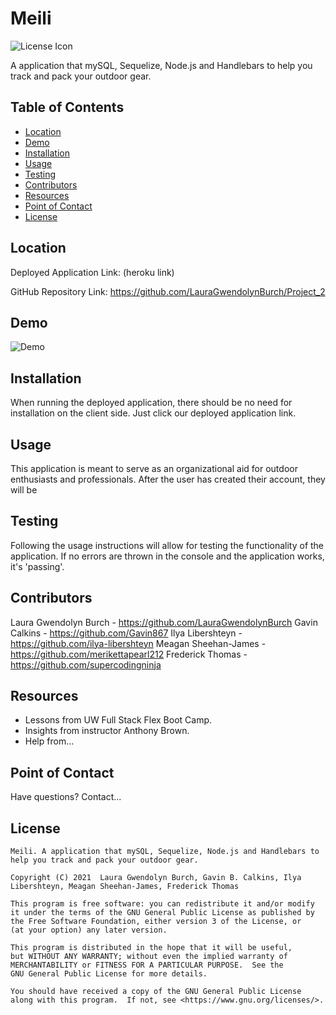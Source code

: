 # Meili

![License Icon](https://img.shields.io/badge/license-GPL3.0-informational.svg)

A application that mySQL, Sequelize, Node.js and Handlebars to help you track and pack your outdoor gear.

## Table of Contents

- [Location](#location)
- [Demo](#demo)
- [Installation](#installation)
- [Usage](#usage)
- [Testing](#testing)
- [Contributors](#contributors)
- [Resources](#resources)
- [Point of Contact](#point-of-contact)
- [License](#license)

## Location

Deployed Application Link: (heroku link)

GitHub Repository Link: https://github.com/LauraGwendolynBurch/Project_2

## Demo

![Demo]()

## Installation

When running the deployed application, there should be no need for installation on the client side. Just click our deployed application link.

## Usage

This application is meant to serve as an organizational aid for outdoor enthusiasts and professionals. After the user has created their account, they will be 

## Testing

Following the usage instructions will allow for testing the functionality of the application. If no errors are thrown in the console and the application works, it's 'passing'.

## Contributors

Laura Gwendolyn Burch - https://github.com/LauraGwendolynBurch
Gavin Calkins - https://github.com/Gavin867
Ilya Libershteyn - https://github.com/ilya-libershteyn
Meagan Sheehan-James - https://github.com/merikettapearl212
Frederick Thomas - https://github.com/supercodingninja

## Resources

- Lessons from UW Full Stack Flex Boot Camp.
- Insights from instructor Anthony Brown.
- Help from...  

## Point of Contact

Have questions? Contact...

## License

    Meili. A application that mySQL, Sequelize, Node.js and Handlebars to help you track and pack your outdoor gear.

    Copyright (C) 2021  Laura Gwendolyn Burch, Gavin B. Calkins, Ilya Libershteyn, Meagan Sheehan-James, Frederick Thomas 

    This program is free software: you can redistribute it and/or modify
    it under the terms of the GNU General Public License as published by
    the Free Software Foundation, either version 3 of the License, or
    (at your option) any later version.

    This program is distributed in the hope that it will be useful,
    but WITHOUT ANY WARRANTY; without even the implied warranty of
    MERCHANTABILITY or FITNESS FOR A PARTICULAR PURPOSE.  See the
    GNU General Public License for more details.

    You should have received a copy of the GNU General Public License
    along with this program.  If not, see <https://www.gnu.org/licenses/>.